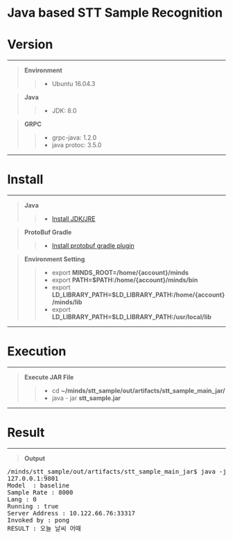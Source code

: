 ﻿
Java based STT Sample Recognition
=================================

# **Version**
--------------
>**Environment**
>> - Ubuntu 16.04.3

>**Java**
>> - JDK: 8.0
	
>**GRPC**
>> - grpc-java: 1.2.0
>> - java protoc: 3.5.0
	




_________________
# **Install** 
-------------------------
> **Java**
>> - [Install JDK/JRE](https://www.digitalocean.com/community/tutorials/how-to-install-java-on-ubuntu-with-apt-get)

>**ProtoBuf Gradle**
>> - [Install protobuf gradle plugin](https://github.com/google/protobuf-gradle-plugin)

>**Environment Setting**
>> - export **MINDS_ROOT=/home/{account}/minds**
>> - export **PATH=$PATH:/home/{account}/minds/bin**
>> - export **LD_LIBRARY_PATH=$LD_LIBRARY_PATH:/home/{account}/minds/lib**
>> - export **LD_LIBRARY_PATH=$LD_LIBRARY_PATH:/usr/local/lib**


-----------------------------------------------

# **Execution**
----------------------
>**Execute JAR File**
>> - cd **~/minds/stt_sample/out/artifacts/stt_sample_main_jar/**
>> - java - jar **stt_sample.jar**


____________________________________

# **Result**
-------------------------------
>**Output**
<pre>
/minds/stt_sample/out/artifacts/stt_sample_main_jar$ java -jar stt_sample.jar 
127.0.0.1:9801
Model  : baseline
Sample Rate : 8000
Lang : 0
Running : true
Server Address : 10.122.66.76:33317
Invoked by : pong
RESULT : 오늘 날씨 어때
</pre>





